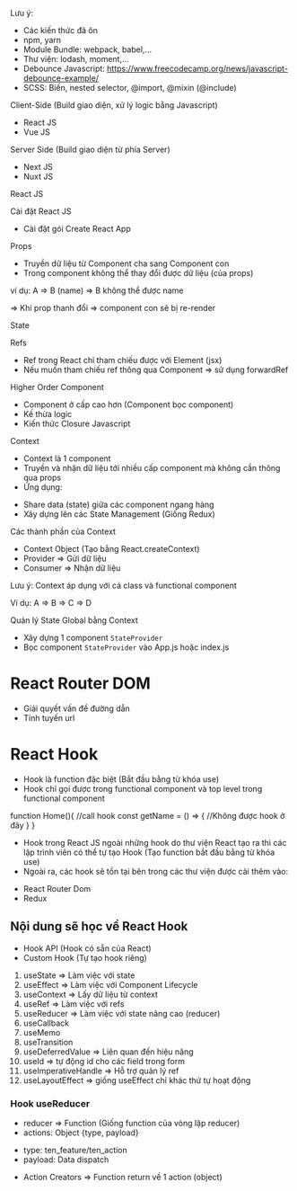 Lưu ý:

- Các kiến thức đã ôn
- npm, yarn
- Module Bundle: webpack, babel,...
- Thư viện: lodash, moment,...
- Debounce Javascript: https://www.freecodecamp.org/news/javascript-debounce-example/
- SCSS: Biến, nested selector, @import, @mixin (@include)

Client-Side (Build giao diện, xử lý logic bằng Javascript)

- React JS
- Vue JS

Server Side (Build giao diện từ phía Server)

- Next JS
- Nuxt JS

React JS

Cài đặt React JS

- Cài đặt gói Create React App

Props

- Truyền dữ liệu từ Component cha sang Component con
- Trong component không thể thay đổi được dữ liệu (của props)

ví dụ: A => B (name) => B không thể được name

=> Khi prop thanh đổi => component con sẽ bị re-render

State

Refs

- Ref trong React chỉ tham chiếu được với Element (jsx)
- Nếu muốn tham chiếu ref thông qua Component => sử dụng forwardRef

Higher Order Component

- Component ở cấp cao hơn (Component bọc component)
- Kế thừa logic
- Kiến thức Closure Javascript

Context

- Context là 1 component
- Truyền và nhận dữ liệu tới nhiều cấp component mà không cần thông qua props
- Ứng dụng:

* Share data (state) giữa các component ngang hàng
* Xây dựng lên các State Management (Giống Redux)

Các thành phần của Context

- Context Object (Tạo bằng React.createContext)
- Provider => Gửi dữ liệu
- Consumer => Nhận dữ liệu

Lưu ý: Context áp dụng với cả class và functional component

Ví dụ: A => B => C => D

Quản lý State Global bằng Context

- Xây dựng 1 component `StateProvider`
- Bọc component `StateProvider` vào App.js hoặc index.js

# React Router DOM

- Giải quyết vấn đề đường dẫn
- Tính tuyến url

# React Hook

- Hook là function đặc biệt (Bắt đầu bằng từ khóa use)
- Hook chỉ gọi được trong functional component và top level trong functional component

function Home(){
//call hook
const getName = () => {
//Không được hook ở đây
}
}

- Hook trong React JS ngoài những hook do thư viện React tạo ra thì các lập trình viên có thể tự tạo Hook (Tạo function bắt đầu bằng từ khóa use)
- Ngoài ra, các hook sẽ tồn tại bên trong các thư viện được cài thêm vào:

* React Router Dom
* Redux

## Nội dung sẽ học về React Hook

- Hook API (Hook có sẵn của React)
- Custom Hook (Tự tạo hook riêng)

1. useState => Làm việc với state
2. useEffect => Làm việc với Component Lifecycle
3. useContext => Lấy dữ liệu từ context
4. useRef => Làm việc với refs
5. useReducer => Làm việc với state nâng cao (reducer)
6. useCallback
7. useMemo
8. useTransition
9. useDeferredValue
   => Liên quan đến hiệu năng
10. useId => tự động id cho các field trong form
11. useImperativeHandle => Hỗ trợ quản lý ref
12. useLayoutEffect => giống useEffect chỉ khác thứ tự hoạt động

### Hook useReducer

- reducer => Function (Giống function của vòng lặp reducer)
- actions: Object {type, payload}

* type: ten_feature/ten_action
* payload: Data dispatch

- Action Creators => Function return về 1 action (object)
